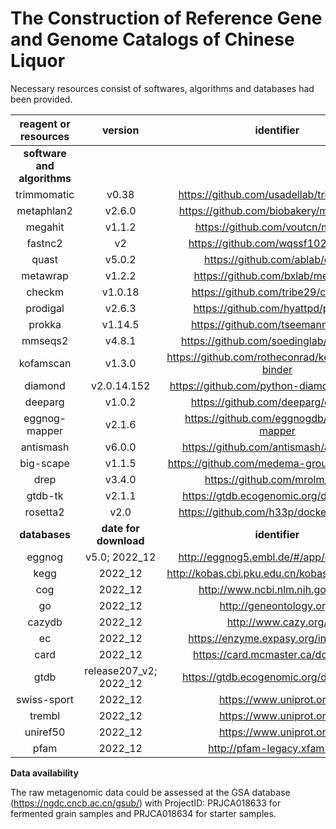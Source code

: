 # The Construction of Reference Gene and Genome Catalogs of Chinese Liquor
Necessary resources consist of softwares, algorithms and databases had been provided.

| **reagent or resources**    | **version**                | **identifier**                                        | **source**                                         |
|:-----------------------:|:----------------------:|:-------------------------------------------------:|:----------------------------------------------:|
| **software and algorithms** |                        |                                                   |                                                |
| trimmomatic             | v0.38                  | https://github.com/usadellab/trimmomatic          | https://doi.org/10.1093/bioinformatics/btu170  |
| metaphlan2              | v2.6.0                 | https://github.com/biobakery/metaphlan2           | https://doi.org/10.1038/nmeth.3589             |
| megahit                 | v1.1.2                 | https://github.com/voutcn/megahit                 | https://doi.org/10.1093/bioinformatics/btv033  |
| fastnc2                 | v2                     | https://github.com/wqssf102/fastnc2               | https://doi.org/10.1073/pnas.202532111         |
| quast                   | v5.0.2                 | https://github.com/ablab/quast                    | https://doi.org/10.1093/bioinformatics/btt086  |
| metawrap                | v1.2.2                 | https://github.com/bxlab/metawrap                 | https://doi.org/10.1186/s40168-018-0541-1      |
| checkm                  | v1.0.18                | https://github.com/tribe29/checkmk                | https://doi.org/10.1101/gr.186072.114          |
| prodigal                | v2.6.3                 | https://github.com/hyattpd/prodigal               | https://doi.org/10.1186/1471-2105-11-119       |
| prokka                  | v1.14.5                | https://github.com/tseemann/prokka                | https://doi.org/10.1093/bioinformatics/btu153  |
| mmseqs2                 | v4.8.1                 | https://github.com/soedinglab/mmseqs2             | https://doi.org/10.1093/bioinformatics/btq003  |
| kofamscan               | v1.3.0                 | https://github.com/rotheconrad/keggdecoder-binder | https://doi.org/10.1093/bioinformatics/btz859  |
| diamond                 | v2.0.14.152            | https://github.com/python-diamond/diamond         | https://doi.org/10.1038/nmeth.3176             |
| deeparg                 | v1.0.2                 | https://github.com/deeparg/deeparg                | https://doi.org/10.1186/s40168-018-0401-z      |
| eggnog-mapper           | v2.1.6                 | https://github.com/eggnogdb/eggnog-mapper         | https://doi.org/10.1093/molbev/msab293         |
| antismash               | v6.0.0                 | https://github.com/antismash/antismash            | https://doi.org/10.1093/nar/gkab335            |
| big-scape               | v1.1.5                 | https://github.com/medema-group/big-scape         | https://doi.org/10.1038/s41589-019-0400-9      |
| drep                    | v3.4.0                 | https://github.com/mrolm/drep                     | https://doi.org/10.1038/ismej.2017.126         |
| gtdb-tk                 | v2.1.1                 | https://gtdb.ecogenomic.org/downloads             | https://doi.org/10.1093/bioinformatics/btac672 |
| rosetta2                | v2.0                   | https://github.com/h33p/docker-rosetta2           | https://doi.org/10.1006/jmbi.1997.0959         |
| **databases**               | **date for download**      | **identifier**                                        | **source**                                         |
| eggnog                  | v5.0; 2022_12          | http://eggnog5.embl.de/#/app/downloads            | https://doi.org/10.1093/nar/gky1085            |
| kegg                    | 2022_12                | http://kobas.cbi.pku.edu.cn/kobas3/download/      | https://doi.org/10.1093/nar/gkaa970            |
| cog                     | 2022_12                | http://www.ncbi.nlm.nih.gov/cog/                  | http://oi.org/10.1093/nar/gkaa1018             |
| go                      | 2022_12                | http://geneontology.org/                          | http://oi.org/10.1093/nar/gky1055              |
| cazydb                  | 2022_12                | http://www.cazy.org/                              | https://doi.org/10.1093/nar/gkn663             |
| ec                      | 2022_12                | https://enzyme.expasy.org/index.html              | http://oi.org/10.1093/nar/28.1.304             |
| card                    | 2022_12                | https://card.mcmaster.ca/download                 | https://doi.org/10.1093/nar/gkz935             |
| gtdb                    | release207_v2; 2022_12 | https://gtdb.ecogenomic.org/downloads             | https://doi.org/10.1093/bioinformatics/btac672 |
| swiss-sport             | 2022_12                | https://www.uniprot.org/                          | https://doi.org/10.1093/nar/gkac1052           |
| trembl                  | 2022_12                | https://www.uniprot.org/                          | https://doi.org/10.1093/nar/gkac1052           |
| uniref50                | 2022_12                | https://www.uniprot.org/                          | https://doi.org/10.1093/bioinformatics/btm098  |
| pfam                    | 2022_12                | http://pfam-legacy.xfam.org/                      | https://doi.org/10.1093/nar/gkaa913            |


**Data availability**

The raw metagenomic data could be assessed at the GSA database (https://ngdc.cncb.ac.cn/gsub/) with ProjectID: PRJCA018633 for fermented grain samples and PRJCA018634 for starter samples.
